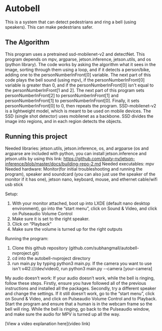 # Autobell

This is a system that can detect pedestrians and ring a bell (using speakers). This can make pedestrians safer.

## The Algorithm

This program uses a pretrained ssd-mobilenet-v2 and detectNet. This program depends on mpv, argparse, jetson.inference, jetson.utils, and os (python library).  The code works by asking the algorithm what it sees in the image, sorting through them using a loop, and if it detects a person/bike, adding one to the personNumberInFront[0] variable. The next part of this code plays the bell sound (using mpv), if the personNumberInFront[0] variable is greater than 0, and if the personNumberInFront[0] isn't equal to the personNumberInFront[1 and 2]. The next part of this program sets personNumberInFront[2] to personNumberInFront[1] and personNumberInFront[1] to personNumberInFront[0]. Finally, it sets personNumberInFront[0] to 0, then repeats the program. SSD-mobilenet-v2 is a lightweight model, which is meant to be used on mobile devices. The SSD (single shot detector) uses mobilenet as a backbone. SSD divides the image into regions, and in each region detects the objects.

## Running this project

Needed libraries: jetson.utils, jetson.inference, os, and argparse (os and argparse are included with python, you can install jetson.inference and jetson.utils by using this link: https://github.com/dusty-nv/jetson-inference/blob/master/docs/building-repo-2.md
Needed executables: mpv 
Needed hardware: Monitor(for initial troubleshooting and running the program), speaker and soundcard (you can also just use the speaker of the monitor if it has one), jetson nano, keyboard, mouse, and ethernet cable/wifi usb stick

Setup:

1. With your monitor attached, boot up into LXDE (default nano desktop environment), go into the “start menu”, click on Sound & Video, and click on Pulseaudio Volume Control
2. Make sure it is set to the right speaker.
3. Click on “Playback”
4. Make sure the volume is turned up for the right outputs

Running the program: 

1. Clone this github repository (github.com/subhangmall/autobell-nvproject.git)
2. cd into the autobell-nvproject directory
3. run main.py by typing python3 main.py. If the camera you want to use isn't v4l2:///dev/video0, run python3 main.py --camera [your-camera]

My audio doesn’t work:
If your audio doesn’t work, while the bell is ringing, follow these steps. Firstly, ensure you have followed all of the previous instructions and installed all the packages. Secondly, try a different speaker and change the settings. If it still doesn’t work, go to the “start menu”, click on Sound & Video, and click on Pulseaudio Volume Control and to Playback. Start the program and ensure that a human is in the webcam frame so the bell will ring. While the bell is ringing, go back to the Pulseaudio window, and make sure the audio for MPV is turned up all the way.


[View a video explanation here](video link)
